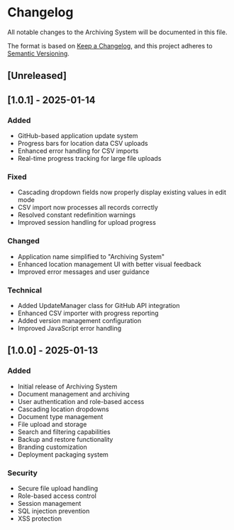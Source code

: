 # Changelog
All notable changes to the Archiving System will be documented in this file.

The format is based on [Keep a Changelog](https://keepachangelog.com/en/1.0.0/),
and this project adheres to [Semantic Versioning](https://semver.org/spec/v2.0.0.html).

## [Unreleased]

## [1.0.1] - 2025-01-14
### Added
- GitHub-based application update system
- Progress bars for location data CSV uploads
- Enhanced error handling for CSV imports
- Real-time progress tracking for large file uploads

### Fixed
- Cascading dropdown fields now properly display existing values in edit mode
- CSV import now processes all records correctly
- Resolved constant redefinition warnings
- Improved session handling for upload progress

### Changed
- Application name simplified to "Archiving System"
- Enhanced location management UI with better visual feedback
- Improved error messages and user guidance

### Technical
- Added UpdateManager class for GitHub API integration
- Enhanced CSV importer with progress reporting
- Added version management configuration
- Improved JavaScript error handling

## [1.0.0] - 2025-01-13
### Added
- Initial release of Archiving System
- Document management and archiving
- User authentication and role-based access
- Cascading location dropdowns
- Document type management
- File upload and storage
- Search and filtering capabilities
- Backup and restore functionality
- Branding customization
- Deployment packaging system

### Security
- Secure file upload handling
- Role-based access control
- Session management
- SQL injection prevention
- XSS protection